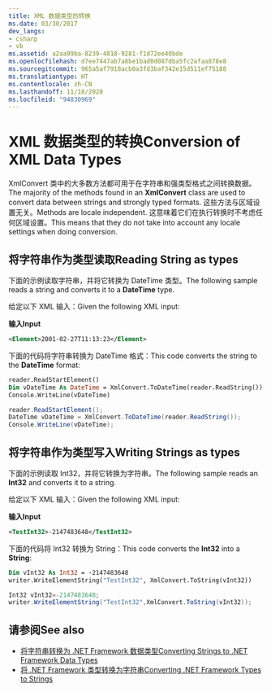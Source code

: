 ```yaml
---
title: XML 数据类型的转换
ms.date: 03/30/2017
dev_langs:
- csharp
- vb
ms.assetid: a2aa99ba-8239-4818-9281-f1d72ee40bde
ms.openlocfilehash: d7ee7447ab7a8be1bad0d087dba5fc2afaa878e8
ms.sourcegitcommit: 965a5af7918acb0a3fd3baf342e15d511ef75188
ms.translationtype: HT
ms.contentlocale: zh-CN
ms.lasthandoff: 11/18/2020
ms.locfileid: "94830969"
---
```

# <a name="conversion-of-xml-data-types"></a><span data-ttu-id="e176d-102">XML 数据类型的转换</span><span class="sxs-lookup"><span data-stu-id="e176d-102">Conversion of XML Data Types</span></span>
<span data-ttu-id="e176d-103">XmlConvert 类中的大多数方法都可用于在字符串和强类型格式之间转换数据。</span><span class="sxs-lookup"><span data-stu-id="e176d-103">The majority of the methods found in an **XmlConvert** class are used to convert data between strings and strongly typed formats.</span></span> <span data-ttu-id="e176d-104">这些方法与区域设置无关。</span><span class="sxs-lookup"><span data-stu-id="e176d-104">Methods are locale independent.</span></span> <span data-ttu-id="e176d-105">这意味着它们在执行转换时不考虑任何区域设置。</span><span class="sxs-lookup"><span data-stu-id="e176d-105">This means that they do not take into account any locale settings when doing conversion.</span></span>  
  
## <a name="reading-string-as-types"></a><span data-ttu-id="e176d-106">将字符串作为类型读取</span><span class="sxs-lookup"><span data-stu-id="e176d-106">Reading String as types</span></span>  
 <span data-ttu-id="e176d-107">下面的示例读取字符串，并将它转换为 DateTime 类型。</span><span class="sxs-lookup"><span data-stu-id="e176d-107">The following sample reads a string and converts it to a **DateTime** type.</span></span>  
  
 <span data-ttu-id="e176d-108">给定以下 XML 输入：</span><span class="sxs-lookup"><span data-stu-id="e176d-108">Given the following XML input:</span></span>  
  
 <span data-ttu-id="e176d-109">**输入**</span><span class="sxs-lookup"><span data-stu-id="e176d-109">**Input**</span></span>  
  
```xml  
<Element>2001-02-27T11:13:23</Element>  
```  
  
 <span data-ttu-id="e176d-110">下面的代码将字符串转换为 DateTime 格式：</span><span class="sxs-lookup"><span data-stu-id="e176d-110">This code converts the string to the **DateTime** format:</span></span>  
  
```vb  
reader.ReadStartElement()  
Dim vDateTime As DateTime = XmlConvert.ToDateTime(reader.ReadString())  
Console.WriteLine(vDateTime)  
```  
  
```csharp  
reader.ReadStartElement();  
DateTime vDateTime = XmlConvert.ToDateTime(reader.ReadString());  
Console.WriteLine(vDateTime);  
```  
  
## <a name="writing-strings-as-types"></a><span data-ttu-id="e176d-111">将字符串作为类型写入</span><span class="sxs-lookup"><span data-stu-id="e176d-111">Writing Strings as types</span></span>  
 <span data-ttu-id="e176d-112">下面的示例读取 Int32，并将它转换为字符串。</span><span class="sxs-lookup"><span data-stu-id="e176d-112">The following sample reads an **Int32** and converts it to a string.</span></span>  
  
 <span data-ttu-id="e176d-113">给定以下 XML 输入：</span><span class="sxs-lookup"><span data-stu-id="e176d-113">Given the following XML input:</span></span>  
  
 <span data-ttu-id="e176d-114">**输入**</span><span class="sxs-lookup"><span data-stu-id="e176d-114">**Input**</span></span>  
  
```xml  
<TestInt32>-2147483648</TestInt32>  
```  
  
 <span data-ttu-id="e176d-115">下面的代码将 Int32 转换为 String：</span><span class="sxs-lookup"><span data-stu-id="e176d-115">This code converts the **Int32** into a **String**:</span></span>  
  
```vb  
Dim vInt32 As Int32 = -2147483648  
writer.WriteElementString("TestInt32", XmlConvert.ToString(vInt32))  
```  
  
```csharp  
Int32 vInt32=-2147483648;  
writer.WriteElementString("TestInt32",XmlConvert.ToString(vInt32));  
```  
  
## <a name="see-also"></a><span data-ttu-id="e176d-116">请参阅</span><span class="sxs-lookup"><span data-stu-id="e176d-116">See also</span></span>

- [<span data-ttu-id="e176d-117">将字符串转换为 .NET Framework 数据类型</span><span class="sxs-lookup"><span data-stu-id="e176d-117">Converting Strings to .NET Framework Data Types</span></span>](converting-strings-to-dotnet-data-types.md)
- [<span data-ttu-id="e176d-118">将 .NET Framework 类型转换为字符串</span><span class="sxs-lookup"><span data-stu-id="e176d-118">Converting .NET Framework Types to Strings</span></span>](converting-dotnet-types-to-strings.md)
